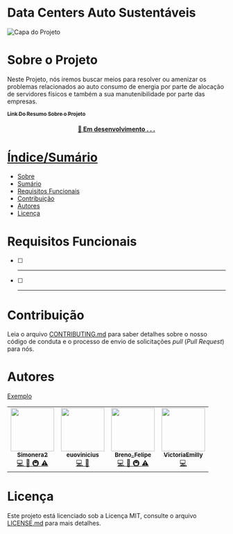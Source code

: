 # Data Centers Auto Sustentáveis


![Capa do Projeto](https://cdn.discordapp.com/attachments/853716840232648774/902991990235488256/WhatsApp_Image_2021-10-25_at_14.31.32.jpeg)

# Sobre o Projeto

Neste Projeto, nós iremos buscar meios para resolver ou amenizar os problemas relacionados ao auto consumo de energia por parte de alocação de servidores físicos e também a sua manutenibilidade por parte das empresas. 
<td align="center"> <a href="https://docs.google.com/viewer?url=https://cdn.discordapp.com/attachments/853716840232648774/902273895569170482/SBC.pdf">	
	<sub><b>Link Do Resumo Sobre o Projeto</b></sub></td>

<h4 align="center"> 
	🚧  Em desenvolvimento . . .
</h4>

# Índice/Sumário

* [Sobre](#sobre-o-projeto)
* [Sumário](#índice/sumário)
* [Requisitos Funcionais](#requisitos-funcionais)
* [Contribuição](#contribuição)
* [Autores](#autores)
* [Licença](#licença)


# Requisitos Funcionais 

- [ ] ** **
- [ ] ****

# Contribuição

Leia o arquivo [CONTRIBUTING.md](CONTRIBUTING.md) para saber detalhes sobre o nosso código de conduta e o processo de envio de solicitações *pull* (*Pull Request*) para nós.

# Autores

[Exemplo](https://github.com/testing-library/react-testing-library#contributors)
<table>
<td align="center">
	<a href="https://github.com/Simonera2">
	<img src="https://cdn.discordapp.com/attachments/846376764384084021/898004285516828672/blob.png" width="100px;" alt=""/><br />
	<a href="https://github.com/Simonera2">	
	<sub><b>Simonera2</b></sub>
	</a><br /><a href="https://github.com/testing-library/react-testing-library/commits?author=kentcdodds" title="Code">💻
	</a> <a href="https://github.com/testing-library/react-testing-library/commits?author=kentcdodds" title="Documentation">📖
	</a> <a href="#infra-kentcdodds" title="Infrastructure (Hosting, Build-Tools, etc)">🚇
	</a> <a href="https://github.com/testing-library/react-testing-library/commits?author=kentcdodds" title="Tests">⚠️</a></td>

<td align="center">
	<a href="https://github.com/euovinicius">
	<img src="https://avatars.githubusercontent.com/u/89489025?s=400&u=a20f6126b3cbef98ccdfbab897fe0c3e82304715&v=4" width="100px;" alt=""/><br />
	<a href="https://github.com/euovinicius">	
	<sub><b>euovinicius</b></sub>
	</a><br /><a href="https://github.com/testing-library/react-testing-library/commits?author=kentcdodds" title="Code">💻
	</a> <a href="https://github.com/testing-library/react-testing-library/commits?author=kentcdodds" title="Documentation">📖
        </a> <a href="#infra-kentcdodds" title="Infrastructure (Hosting, Build-Tools, etc)"
	</a> <a href="https://github.com/testing-library/react-testing-library/commits?author=kentcdodds" title="Tests"/a></td>
	
<td align="center">
	<a href="https://github.com/Breno-Felip3">
	<img src="https://avatars.githubusercontent.com/u/90286455?v=4" width="100px;" alt=""/><br />
	<a href="https://github.com/Breno-Felip3">	
	<sub><b>Breno_Felipe</b></sub>
	</a><br /><a href="https://github.com/testing-library/react-testing-library/commits?author=kentcdodds" title="Code">💻
	</a> <a href="https://github.com/testing-library/react-testing-library/commits?author=kentcdodds" title="Documentation">📖
	</a> <a href="#infra-kentcdodds" title="Infrastructure (Hosting, Build-Tools, etc)">🚇
	</a> <a href="https://github.com/testing-library/react-testing-library/commits?author=kentcdodds" title="Tests">⚠️</a></td>
	
<td align="center">
	<a href="https://github.com/VictoriaEmilly">
	<img src="https://avatars.githubusercontent.com/u/89431047?v=4" width="100px;" alt=""/><br />
	<a href="https://github.com/VictoriaEmilly">	
	<sub><b>VictoriaEmilly</b></sub>
	</a><br /><a href="https://github.com/testing-library/react-testing-library/commits?author=kentcdodds" title="Code">💻
	</a> <a href="https://github.com/testing-library/react-testing-library/commits?author=kentcdodds" title="Documentation"
	</a> <a href="https://github.com/testing-library/react-testing-library/commits?author=kentcdodds" title="Tests"></a></td>
<table>
	
# Licença

Este projeto está licenciado sob a Licença MIT,  consulte o arquivo [LICENSE.md](LICENSE.md) para mais detalhes.

